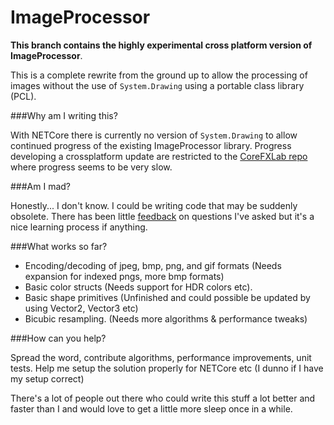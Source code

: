 # ImageProcessor

**This branch contains the highly experimental cross platform version of ImageProcessor**.

This is a complete rewrite from the ground up to allow the processing of images without the use of `System.Drawing` using a portable class library (PCL).

###Why am I writing this?

With NETCore there is currently no version of `System.Drawing` to allow continued progress of the existing ImageProcessor library. Progress developing a crossplatform update are restricted to the [CoreFXLab repo](https://github.com/dotnet/corefxlab/tree/master/src/System.Drawing.Graphics) where progress seems to be very slow.

###Am I mad?

Honestly... I don't know. I could be writing code that may be suddenly obsolete. There has been little [feedback](https://github.com/dotnet/corefxlab/issues/86#issuecomment-139930600) on questions I've asked but it's a nice learning process if anything.

###What works so far?

- Encoding/decoding of jpeg, bmp, png, and gif formats (Needs expansion for indexed pngs, more bmp formats)
- Basic color structs (Needs support for HDR colors etc). 
- Basic shape primitives (Unfinished and could possible be updated by using Vector2, Vector3 etc)
- Bicubic resampling. (Needs more algorithms & performance tweaks)

###How can you help?

Spread the word, contribute algorithms, performance improvements, unit tests. Help me setup the solution properly for NETCore etc (I dunno if I have my setup correct) 

There's a lot of people out there who could write this stuff a lot better and faster than I and would love to get a little more sleep once in a while.
